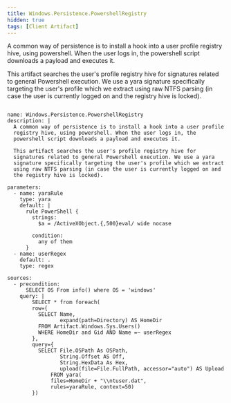 ```yaml
---
title: Windows.Persistence.PowershellRegistry
hidden: true
tags: [Client Artifact]
---
```


A common way of persistence is to install a hook into a user profile
registry hive, using powershell. When the user logs in, the
powershell script downloads a payload and executes it.

This artifact searches the user's profile registry hive for
signatures related to general Powershell execution. We use a yara
signature specifically targeting the user's profile which we extract
using raw NTFS parsing (in case the user is currently logged on and
the registry hive is locked).


<pre><code class="language-yaml">
name: Windows.Persistence.PowershellRegistry
description: |
  A common way of persistence is to install a hook into a user profile
  registry hive, using powershell. When the user logs in, the
  powershell script downloads a payload and executes it.

  This artifact searches the user's profile registry hive for
  signatures related to general Powershell execution. We use a yara
  signature specifically targeting the user's profile which we extract
  using raw NTFS parsing (in case the user is currently logged on and
  the registry hive is locked).

parameters:
  - name: yaraRule
    type: yara
    default: |
      rule PowerShell {
        strings:
          $a = /ActiveXObject.{,500}eval/ wide nocase

        condition:
          any of them
      }
  - name: userRegex
    default: .
    type: regex

sources:
  - precondition:
      SELECT OS From info() where OS = 'windows'
    query: |
        SELECT * from foreach(
        row={
          SELECT Name,
                 expand(path=Directory) AS HomeDir
          FROM Artifact.Windows.Sys.Users()
          WHERE HomeDir and Gid AND Name =~ userRegex
        },
        query={
          SELECT File.OSPath As OSPath,
                 String.Offset AS Off,
                 String.HexData As Hex,
                 upload(file=File.FullPath, accessor="auto") AS Upload
              FROM yara(
              files=HomeDir + "\\ntuser.dat",
              rules=yaraRule, context=50)
        })

</code></pre>

